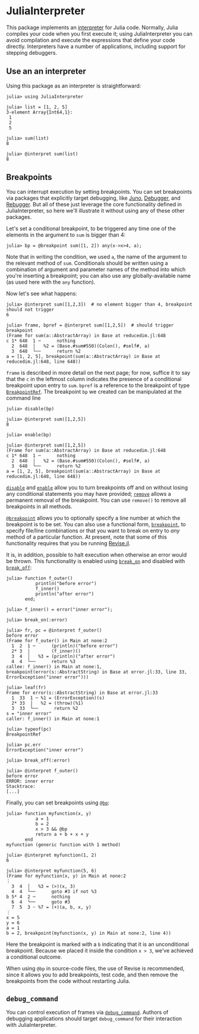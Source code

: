 # JuliaInterpreter

This package implements an [interpreter](https://en.wikipedia.org/wiki/Interpreter_(computing)) for Julia code.
Normally, Julia compiles your code when you first execute it; using JuliaInterpreter you can
avoid compilation and execute the expressions that define your code directly.
Interpreters have a number of applications, including support for stepping debuggers.

## Use an an interpreter

Using this package as an interpreter is straightforward:

```jldoctest demo1
julia> using JuliaInterpreter

julia> list = [1, 2, 5]
3-element Array{Int64,1}:
 1
 2
 5

julia> sum(list)
8

julia> @interpret sum(list)
8
```

## Breakpoints

You can interrupt execution by setting breakpoints.
You can set breakpoints via packages that explicitly target debugging,
like [Juno](https://junolab.org/), [Debugger](https://github.com/JuliaDebug/Debugger.jl), and
[Rebugger](https://github.com/timholy/Rebugger.jl).
But all of these just leverage the core functionality defined in JuliaInterpreter,
so here we'll illustrate it without using any of these other packages.

Let's set a conditional breakpoint, to be triggered any time one of the elements in the
argument to `sum` is bigger than 4:

```jldoctest demo1; filter = r"in Base at .*$"
julia> bp = @breakpoint sum([1, 2]) any(x->x>4, a);
```

Note that in writing the condition, we used `a`, the name of the argument to the relevant
method of `sum`. Conditionals should be written using a combination of argument and parameter
names of the method into which you're inserting a breakpoint; you can also use any
globally-available name (as used here with the `any` function).

Now let's see what happens:

```jldoctest demo1; filter = r"in Base at .*$"
julia> @interpret sum([1,2,3])  # no element bigger than 4, breakpoint should not trigger
6

julia> frame, bpref = @interpret sum([1,2,5])  # should trigger breakpoint
(Frame for sum(a::AbstractArray) in Base at reducedim.jl:648
c 1* 648  1 ─      nothing
  2  648  │   %2 = (Base.#sum#550)(Colon(), #self#, a)
  3  648  └──      return %2
a = [1, 2, 5], breakpoint(sum(a::AbstractArray) in Base at reducedim.jl:648, line 648))
```

`frame` is described in more detail on the next page; for now, suffice it to say
that the `c` in the leftmost column indicates the presence of a conditional breakpoint
upon entry to `sum`. `bpref` is a reference to the breakpoint of type [`BreakpointRef`](@ref).
The breakpoint `bp` we created can be manipulated at the command line

```jldoctest demo1; filter = r"in Base at .*$"
julia> disable(bp)

julia> @interpret sum([1,2,5])
8

julia> enable(bp)

julia> @interpret sum([1,2,5])
(Frame for sum(a::AbstractArray) in Base at reducedim.jl:648
c 1* 648  1 ─      nothing
  2  648  │   %2 = (Base.#sum#550)(Colon(), #self#, a)
  3  648  └──      return %2
a = [1, 2, 5], breakpoint(sum(a::AbstractArray) in Base at reducedim.jl:648, line 648))
```

[`disable`](@ref) and [`enable`](@ref) allow you to turn breakpoints off and on without losing any
conditional statements you may have provided; [`remove`](@ref) allows a permanent removal of
the breakpoint. You can use `remove()` to remove all breakpoints in all methods.

[`@breakpoint`](@ref) allows you to optionally specify a line number at which the breakpoint
is to be set. You can also use a functional form, [`breakpoint`](@ref), to specify file/line
combinations or that you want to break on entry to *any* method of a particular function.
At present, note that some of this functionality requires that you be running
[Revise.jl](https://github.com/timholy/Revise.jl).

It is, in addition, possible to halt execution when otherwise an error would be thrown.
This functionality is enabled using [`break_on`](@ref) and disabled with [`break_off`](@ref):

```jldoctest demo1
julia> function f_outer()
           println("before error")
           f_inner()
           println("after error")
       end;

julia> f_inner() = error("inner error");

julia> break_on(:error)

julia> fr, pc = @interpret f_outer()
before error
(Frame for f_outer() in Main at none:2
  1  2  1 ─      (println)("before error")
  2* 3  │        (f_inner)()
  3  4  │   %3 = (println)("after error")
  4  4  └──      return %3
callee: f_inner() in Main at none:1, breakpoint(error(s::AbstractString) in Base at error.jl:33, line 33, ErrorException("inner error")))

julia> leaf(fr)
Frame for error(s::AbstractString) in Base at error.jl:33
  1  33  1 ─ %1 = (ErrorException)(s)
  2* 33  │   %2 = (throw)(%1)
  3  33  └──      return %2
s = "inner error"
caller: f_inner() in Main at none:1

julia> typeof(pc)
BreakpointRef

julia> pc.err
ErrorException("inner error")

julia> break_off(:error)

julia> @interpret f_outer()
before error
ERROR: inner error
Stacktrace:
[...]
```

Finally, you can set breakpoints using [`@bp`](@ref):

```jldoctest demo1
julia> function myfunction(x, y)
           a = 1
           b = 2
           x > 3 && @bp
           return a + b + x + y
       end
myfunction (generic function with 1 method)

julia> @interpret myfunction(1, 2)
6

julia> @interpret myfunction(5, 6)
(Frame for myfunction(x, y) in Main at none:2
⋮
  3  4  │   %3 = (>)(x, 3)
  4  4  └──      goto #3 if not %3
b 5* 4  2 ─      nothing
  6  4  └──      goto #3
  7  5  3 ┄ %7 = (+)(a, b, x, y)
⋮
x = 5
y = 6
a = 1
b = 2, breakpoint(myfunction(x, y) in Main at none:2, line 4))
```

Here the breakpoint is marked with a `b` indicating that it is an unconditional breakpoint.
Because we placed it inside the condition `x > 3`, we've achieved a conditional outcome.

When using `@bp` in source-code files, the use of Revise is recommended,
since it allows you to add breakpoints, test code, and then remove the breakpoints from the
code without restarting Julia.

## `debug_command`

You can control execution of frames via [`debug_command`](@ref).
Authors of debugging applications should target `debug_command` for their interaction
with JuliaInterpreter.
